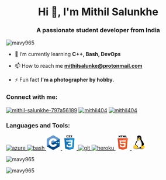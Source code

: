 <h1 align="center">Hi 👋, I'm Mithil Salunkhe</h1>
<h3 align="center">A passionate student developer from India</h3>

<p align="left"> <img src="https://komarev.com/ghpvc/?username=mavy965&label=Profile%20views&color=0e75b6&style=plastic" alt="mavy965" /> </p>

- 🌱 I’m currently learning **C++, Bash, DevOps**

- 📫 How to reach me **mithilsalunke@protonmail.com**

- ⚡ Fun fact **I'm a photographer by hobby.**

<h3 align="left">Connect with me:</h3>
<p align="left">
<a href="https://linkedin.com/in/mithil-salunkhe-797a56189" target="blank"><img align="center" src="https://raw.githubusercontent.com/rahuldkjain/github-profile-readme-generator/master/src/images/icons/Social/linked-in-alt.svg" alt="mithil-salunkhe-797a56189" height="30" width="40" /></a>
<a href="https://instagram.com/mithil404" target="blank"><img align="center" src="https://raw.githubusercontent.com/rahuldkjain/github-profile-readme-generator/master/src/images/icons/Social/instagram.svg" alt="mithil404" height="30" width="40" /></a>
<a href="https://www.hackerrank.com/mithil404" target="blank"><img align="center" src="https://raw.githubusercontent.com/rahuldkjain/github-profile-readme-generator/master/src/images/icons/Social/hackerrank.svg" alt="mithil404" height="30" width="40" /></a>
</p>

<h3 align="left">Languages and Tools:</h3>
<p align="left"> <a href="https://azure.microsoft.com/en-in/" target="_blank" rel="noreferrer"> <img src="https://www.vectorlogo.zone/logos/microsoft_azure/microsoft_azure-icon.svg" alt="azure" width="40" height="40"/> </a> <a href="https://www.gnu.org/software/bash/" target="_blank" rel="noreferrer"> <img src="https://www.vectorlogo.zone/logos/gnu_bash/gnu_bash-icon.svg" alt="bash" width="40" height="40"/> </a> <a href="https://www.w3schools.com/cpp/" target="_blank" rel="noreferrer"> <img src="https://raw.githubusercontent.com/devicons/devicon/master/icons/cplusplus/cplusplus-original.svg" alt="cplusplus" width="40" height="40"/> </a> <a href="https://www.w3schools.com/css/" target="_blank" rel="noreferrer"> <img src="https://raw.githubusercontent.com/devicons/devicon/master/icons/css3/css3-original-wordmark.svg" alt="css3" width="40" height="40"/> </a> <a href="https://git-scm.com/" target="_blank" rel="noreferrer"> <img src="https://www.vectorlogo.zone/logos/git-scm/git-scm-icon.svg" alt="git" width="40" height="40"/> </a> <a href="https://heroku.com" target="_blank" rel="noreferrer"> <img src="https://www.vectorlogo.zone/logos/heroku/heroku-icon.svg" alt="heroku" width="40" height="40"/> </a> <a href="https://www.w3.org/html/" target="_blank" rel="noreferrer"> <img src="https://raw.githubusercontent.com/devicons/devicon/master/icons/html5/html5-original-wordmark.svg" alt="html5" width="40" height="40"/> </a> <a href="https://www.linux.org/" target="_blank" rel="noreferrer"> <img src="https://raw.githubusercontent.com/devicons/devicon/master/icons/linux/linux-original.svg" alt="linux" width="40" height="40"/> </a> </p>

<p>&nbsp;<img align="left" src="https://github-readme-stats.vercel.app/api?username=mavy965&show_icons=true&theme=gruvbox&locale=en" alt="mavy965" /></p>



<p><img align="left" src="https://github-readme-streak-stats.herokuapp.com/?user=mavy965&theme=dark" alt="mavy965" /></p>
